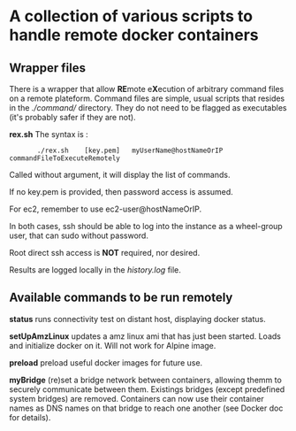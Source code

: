 # A collection of various scripts to handle remote docker containers

## Wrapper files

There is a wrapper that allow **RE**mote e**X**ecution of arbitrary command files on a remote plateform.
Command files are simple, usual scripts that resides in the *./command/* directory. 
They do not need to be flagged as executables (it's probably safer if they are not).

**rex.sh** 
The syntax is :

           ./rex.sh    [key.pem]   myUserName@hostNameOrIP     commandFileToExecuteRemotely

Called without argument, it will display the list of commands.

If no key.pem is provided, then password access is assumed. 

For ec2, remember to use ec2-user@hostNameOrIP.

In both cases, ssh should be able to log into the instance as a wheel-group user, 
that can sudo without password. 

Root direct ssh access is **NOT** required, nor desired.

Results are logged locally in the *history.log* file.


## Available commands to be run remotely

**status** runs connectivity test on distant host, displaying docker status.

**setUpAmzLinux** updates a amz linux ami that has just been started. Loads and initialize docker on it. Will not work for Alpine image.

**preload** preload useful docker images for future use.

**myBridge** (re)set a bridge network between containers, allowing themm to securely communicate between them. Existings bridges (except predefined system bridges) are removed. Containers can now use their container names as DNS names on that bridge to reach one another (see Docker doc for details).

